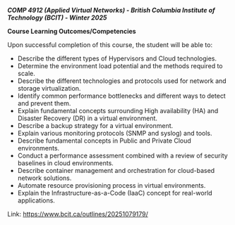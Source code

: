 ***COMP 4912 (Applied Virtual Networks) - British Columbia Institute of Technology (BCIT) - Winter 2025***

**Course Learning Outcomes/Competencies**

Upon successful completion of this course, the student will be able to:

- Describe the different types of Hypervisors and Cloud technologies.
- Determine the environment load potential and the methods required to scale.
- Describe the different technologies and protocols used for network and storage virtualization.
- Identify common performance bottlenecks and different ways to detect and prevent them.
- Explain fundamental concepts surrounding High availability (HA) and Disaster Recovery (DR) in a virtual environment.
- Describe a backup strategy for a virtual environment.
- Explain various monitoring protocols (SNMP and syslog) and tools.
- Describe fundamental concepts in Public and Private Cloud environments.
- Conduct a performance assessment combined with a review of security baselines in cloud environments.
- Describe container management and orchestration for cloud-based network solutions.
- Automate resource provisioning process in virtual environments.
- Explain the Infrastructure-as-a-Code (IaaC) concept for real-world applications.

Link: https://www.bcit.ca/outlines/20251079179/
